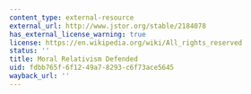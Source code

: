 ```yaml
---
content_type: external-resource
external_url: http://www.jstor.org/stable/2184078
has_external_license_warning: true
license: https://en.wikipedia.org/wiki/All_rights_reserved
status: ''
title: Moral Relativism Defended
uid: fdbb765f-6f12-49a7-8293-c6f73ace5645
wayback_url: ''
---
```

